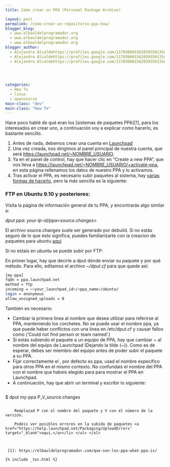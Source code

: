 ```yaml
---
title: Como crear un PPA (Personal Package Archive)

layout: post
permalink: /como-crear-un-repositorio-ppa-how/
blogger_blog:
  - www.elbauldelprogramador.org
  - www.elbauldelprogramador.org
  - www.elbauldelprogramador.org
blogger_author:
  - Alejandro Alcaldehttps://profiles.google.com/117030001562039350135noreply@blogger.com
  - Alejandro Alcaldehttps://profiles.google.com/117030001562039350135noreply@blogger.com
  - Alejandro Alcaldehttps://profiles.google.com/117030001562039350135noreply@blogger.com

  
  
  
categories:
  - How To
  - linux
  - opensource
main-class: "dev"
main-class: "How To"
---
```

Hace poco hablé de qué eran los [sistemas de paquetes PPA][1], para los interesados en crear uno, a continuación voy a explicar como hacerlo, es bastante sencillo.

  
<!--ad-->

  1. Antes de nada, debemos crear una cuenta en <a href="https://login.launchpad.net/+new_account" target="_blank">Launchpad</a>
  2. Una vez creada, nos dirigimos al panel principal de nuestra cuenta, que será https://launchpad.net/~NOMBRE_USUARIO.
  3. Ya en el panel de control, hay que hacer clic en &#8220;Create a new PPA&#8221;, que nos lleva a https://launchpad.net/~NOMBRE_USUARIO/+activate-ppa, en esta página rellenamos los datos de nuestro PPA y lo activamos.
  4. Tras activar el PPA, es necesario subir paquetes al sistema, hay <a target="_blank" href="https://help.launchpad.net/Packaging/PPA/Uploading">varias formas de hacerlo</a>, pero la más sencilla es la siguiente:
### FTP en Ubuntu 9.10 y posteriores:

Visita la página de información general de tu PPA, y encontrarás algo similar a:

*dput ppa: your-lp-id/ppa<source.changes>*

El archivo source.changes suele ser generado por debuild. Si no estás seguro de lo que esto significa, puedes familiarizarte con la creacion de paquetes para ubuntu <a target="_blank" href="https://wiki.ubuntu.com/PackagingGuide">aquí</a>

Si no estais en ubuntu se puede subir por FTP:

En primer lugar, hay que decirle a dput dónde enviar su paquete y por qué método. Para ello, editamos el archivo *~/dput.cf* para que quede así:

```bash
[my-ppa]
fqdn = ppa.launchpad.net
method = ftp
incoming = ~<your_launchpad_id>/<ppa_name>/ubuntu/
login = anonymous
allow_unsigned_uploads = 0

```

También es necesario:

  * Cambiar la primera línea al nombre que desea utilizar para referirse al PPA, manteniendo los corchetes. No se puede usar el nombre ppa, ya que puede haber conflictos con una linea en /etc/dput.cf y causar fallos como (&#8216;Could not find person or team named&#8217;.)
  * Si estás subiendo el paquete a un equipo de PPA, hay que cambiar ~<your-launchpad-id> al nombre del equipo de Launchpad (Dejando la tilde (~)). Como es de esperar, debes ser miembro del equipo antes de poder subir el paquete a su PPA.
  * Fijar correctamente el <ppa-name>, por defecto es ppa, usad el nombre específico para otros PPA en el mismo contexto. No confundais el nombre del PPA con el nombre que habeis elegido para para mostrar el PPA en Launchpad.
  * A continuación, hay que abrir un terminal y escribir lo siguiente: 
    ```bash
$  dput my-ppa P_V_source.changes
```
    
    Remplazad P con el nombre del paquete y V con el número de la versión. 
    
    Podéis ver posibles errores en la subida de paquetes <a href="https://help.launchpad.net/Packaging/UploadErrors" target="_blank">aqui.</a></li> </ul> </ol> 
    
    

 [1]: https://elbauldelprogramador.com/que-son-los-ppa-what-ppa-is/

{% include _toc.html %}
